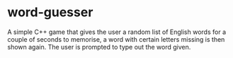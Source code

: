 # word-guesser
A simple C++ game that gives the user a random list of English words for a couple of seconds to memorise, a word with certain letters missing is then shown again. The user is prompted to type out the word given.
